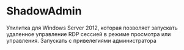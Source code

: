 # ShadowAdmin

Утилитка для Windows Server 2012, которая позволяет запускать удаленное управление RDP сессией в режиме просмотра или управления.
Запускать с привелегиями администратора
